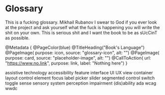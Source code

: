 # Glossary

This is a fucking glossary. Mikhail Rubanov I swear to God if you ever look at the project and ask yourself what the fuck is happening you will write the shit on your own. This is serious shit and I want the book to be as sUcCinT as possible.

@Metadata {
    @PageColor(blue)
    @TitleHeading("Book's Language")
    @PageImage(
               purpose: icon, 
               source: "glossary-icon", 
               alt: "")
    @PageImage(
               purpose: card, 
               source: "placeholder-image", 
               alt: "")
    @CallToAction(
                url: "https://www.no.link",
                purpose: link, 
                label: "Nothing here")
}

assistive technology
accessibility feature
interface
UI
UX
view
container
layout
control
element
focus
label
picker
slider
segmented control
switch
toggle
sense
sensory system
perception 
impairment 
(dis)ability
ada 
wcag
wwdc

